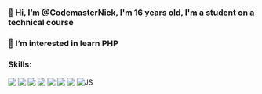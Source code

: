  ### 👋 Hi, I’m @CodemasterNick, I'm 16 years old, I'm a student on a technical course
### 👀 I’m interested in learn PHP

### Skills: 
<div style="display: inline_block">
    <img align="center" alt"HTML5" src="https://img.shields.io/badge/HTML5-E34F26?style=for-the-badge&logo=html5&logoColor=white"/>
    <img align="center" alt"CSS" src="https://img.shields.io/badge/CSS3-1572B6?style=for-the-badge&logo=css3&logoColor=white"/>
    <img align="center" alt"Bootstrap" src="https://img.shields.io/badge/Bootstrap-563D7C?style=for-the-badge&logo=bootstrap&logoColor=white"/>
    <img align="center" alt"Node.JS" src="https://img.shields.io/badge/Node.js-43853D?style=for-the-badge&logo=node.js&logoColor=white"/>
    <img align="center" alt"MongoDB" src="https://img.shields.io/badge/MongoDB-4EA94B?style=for-the-badge&logo=mongodb&logoColor=white"/>
    <img align="center" alt"SQL-Server" src="https://img.shields.io/badge/Microsoft%20SQL%20Server-CC2927?style=for-the-badge&logo=microsoft%20sql%20server&logoColor=white"/>
    <img align="center" alt"Python" src="https://img.shields.io/badge/Python-007ec6?style=for-the-badge&logo=python&logoColor=ffd43b"/>
    <img align="center" alt="JS" src="https://camo.githubusercontent.com/2c1833c4640e466c2a29a4cfbb5c14cd5aef25291dd4254d5446a731fd35592d/68747470733a2f2f696d672e736869656c64732e696f2f62616467652f6a6176617363726970742d6637646631653f7374796c653d666f722d7468652d6261646765266c6f676f3d6a617661736372697074266c6f676f436f6c6f723d7768697465">
</div></br>

